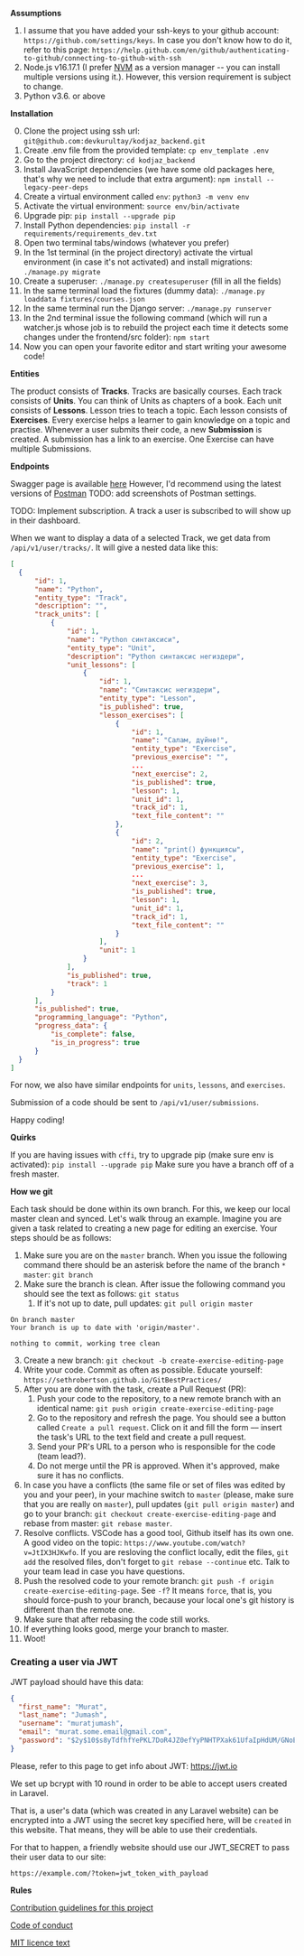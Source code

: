 **Assumptions**

1. I assume that you have added your ssh-keys to your github account: `https://github.com/settings/keys`. In case you don't know how to do it, refer to this page: `https://help.github.com/en/github/authenticating-to-github/connecting-to-github-with-ssh`
2. Node.js v16.17.1 (I prefer [NVM](https://github.com/nvm-sh/nvm) as a version manager -- you can install multiple versions using it.). However, this version requirement is subject to change.
3. Python v3.6. or above

**Installation**

0. Clone the project using ssh url: `git@github.com:devkurultay/kodjaz_backend.git`
1. Create .env file from the provided template: `cp env_template .env`
2. Go to the project directory: `cd kodjaz_backend`
3. Install JavaScript dependencies (we have some old packages here, that's why we need to include that extra argument): `npm install --legacy-peer-deps`
4. Create a virtual environment called `env`: `python3 -m venv env`
5. Activate the virtual environment: `source env/bin/activate`
6. Upgrade pip: `pip install --upgrade pip`
7. Install Python dependencies: `pip install -r requirements/requirements_dev.txt`
8. Open two terminal tabs/windows (whatever you prefer)
9. In the 1st terminal (in the project directory) activate the virtual environment (in case it's not activated) and install migrations: `./manage.py migrate`
10. Create a superuser: `./manage.py createsuperuser` (fill in all the fields)
11. In the same terminal load the fixtures (dummy data): `./manage.py loaddata fixtures/courses.json`
12. In the same terminal run the Django server: `./manage.py runserver`
13. In the 2nd terminal issue the following command (which will run a watcher.js whose job is to rebuild the project each time it detects some changes under the frontend/src folder): `npm start`
14. Now you can open your favorite editor and start writing your awesome code!


**Entities**

The product consists of __Tracks__. Tracks are basically courses.
Each track consists of __Units__. You can think of Units as chapters of a book.
Each unit consists of __Lessons__. Lesson tries to teach a topic.
Each lesson consists of __Exercises__. Every exercise helps a learner to gain knowledge on a topic and practise.
Whenever a user submits their code, a new __Submission__ is created. A submission has a link to an exercise. One Exercise can have multiple Submissions.


**Endpoints**

Swagger page is available [here](https://backend.kodjaz.com/swagger/)
However, I'd recommend using the latest versions of [Postman](https://www.postman.com/downloads/)
TODO: add screenshots of Postman settings.

TODO: Implement subscription. A track a user is subscribed to will show up in their dashboard.

When we want to display a data of a selected Track, we get data from `/api/v1/user/tracks/`.
It will give a nested data like this:
```json
[
  {
      "id": 1,
      "name": "Python",
      "entity_type": "Track",
      "description": "",
      "track_units": [
          {
              "id": 1,
              "name": "Python синтаксиси",
              "entity_type": "Unit",
              "description": "Python синтаксис негиздери",
              "unit_lessons": [
                  {
                      "id": 1,
                      "name": "Синтаксис негиздери",
                      "entity_type": "Lesson",
                      "is_published": true,
                      "lesson_exercises": [
                          {
                              "id": 1,
                              "name": "Салам, дүйнө!",
                              "entity_type": "Exercise",
                              "previous_exercise": "",
                              ...
                              "next_exercise": 2,
                              "is_published": true,
                              "lesson": 1,
                              "unit_id": 1,
                              "track_id": 1,
                              "text_file_content": ""
                          },
                          {
                              "id": 2,
                              "name": "print() функциясы",
                              "entity_type": "Exercise",
                              "previous_exercise": 1,
                              ...
                              "next_exercise": 3,
                              "is_published": true,
                              "lesson": 1,
                              "unit_id": 1,
                              "track_id": 1,
                              "text_file_content": ""
                          }
                      ],
                      "unit": 1
                  }
              ],
              "is_published": true,
              "track": 1
          }
      ],
      "is_published": true,
      "programming_language": "Python",
      "progress_data": {
          "is_complete": false,
          "is_in_progress": true
      }
  }
]
```
For now, we also have similar endpoints for `units`, `lessons`, and `exercises`.

Submission of a code should be sent to `/api/v1/user/submissions`.


Happy coding!

**Quirks**

If you are having issues with `cffi`, try to upgrade pip (make sure env is activated): `pip install --upgrade pip`
Make sure you have a branch off of a fresh master.

**How we git**

Each task should be done within its own branch. For this, we keep our local master clean and synced. Let's walk throug an example. Imagine you are given a task related to creating a new page for editing an exercise. Your steps should be as follows:
1. Make sure you are on the `master` branch. When you issue the following command there should be an asterisk before the name of the branch `* master`: `git branch`
2. Make sure the branch is clean. After issue the following command you should see the text as follows: `git status`
    1. If it's not up to date, pull updates: `git pull origin master`
```
On branch master
Your branch is up to date with 'origin/master'.

nothing to commit, working tree clean
```
3. Create a new branch: `git checkout -b create-exercise-editing-page`
4. Write your code. Commit as often as possible. Educate yourself: `https://sethrobertson.github.io/GitBestPractices/`
5. After you are done with the task, create a Pull Request (PR):
    1. Push your code to the repository, to a new remote branch with an identical name: `git push origin create-exercise-editing-page`
    2. Go to the repository and refresh the page. You should see a button called `Create a pull request`. Click on it and fill the form –– insert the task's URL to the text field and create a pull request.
    3. Send your PR's URL to a person who is responsible for the code (team lead?).
    4. Do not merge until the PR is approved. When it's approved, make sure it has no conflicts.
6. In case you have a conflicts (the same file or set of files was edited by you and your peer), in your machine switch to `master` (please, make sure that you are really on `master`), pull updates (`git pull origin master`) and go to your branch: `git checkout create-exercise-editing-page` and rebase from master: `git rebase master`.
7. Resolve conflicts. VSCode has a good tool, Github itself has its own one. A good video on the topic: `https://www.youtube.com/watch?v=JtIX3HJKwfo`. If you are resloving the conflict locally, edit the files, `git add` the resolved files, don't forget to `git rebase --continue` etc. Talk to your team lead in case you have questions.
8. Push the resolved code to your remote branch: `git push -f origin create-exercise-editing-page`. See `-f`? It means `force`, that is, you should force-push to your branch, because your local one's git history is different than the remote one.
9. Make sure that after rebasing the code still works.
10. If everything looks good, merge your branch to master.
11. Woot!


### Creating a user via JWT

JWT payload should have this data:
```json
{
  "first_name": "Murat",
  "last_name": "Jumash",
  "username": "muratjumash",
  "email": "murat.some.email@gmail.com",
  "password": "$2y$10$s8yTdfhfYePKL7DoR4JZ0efYyPNHTPXak61UfaIpHdUM/GNoEIMlC"
}
```

Please, refer to this page to get info about JWT: https://jwt.io

We set up bcrypt with 10 round in order to be able to accept users created in Laravel.

That is, a user's data (which was created in any Laravel website) can be encrypted into a JWT using the secret key specified here, will be `created` in this website. That means, they will be able to use their credentials.

For that to happen, a friendly website should use our JWT_SECRET to pass their user data to our site:
```
https://example.com/?token=jwt_token_with_payload
```

**Rules**

[Contribution guidelines for this project](CONTRIBUTING.md)


[Code of conduct](CODE_OF_CONDUCT.md)


[MIT licence text](LICENSE)